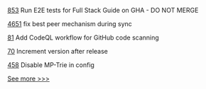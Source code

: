 
[853](https://github.com/hyperledger/fabric-samples/pull/853) Run E2E tests for Full Stack Guide on GHA - DO NOT MERGE

[4651](https://github.com/hyperledger/besu/pull/4651) fix best peer mechanism during sync

[81](https://github.com/hyperledger-labs/hyperledger-community-management-tools/pull/81) Add CodeQL workflow for GitHub code scanning

[70](https://github.com/hyperledger-labs/hlf-connector/pull/70) Increment version after release

[458](https://github.com/hyperledger-labs/orion-server/pull/458) Disable MP-Trie in config


[See more >>>](https://start-here.hyperledger.org/pull-requests)
